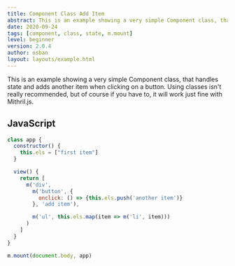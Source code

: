 ```yaml
---
title: Component Class Add Item
abstract: This is an example showing a very simple Component class, that handles state and ads items by cklicking a button.
date: 2020-09-24
tags: [component, class, state, m.mount]
level: beginner
version: 2.0.4
author: osban
layout: layouts/example.html
---
```


This is an example showing a very simple Component class, that handles state and adds another item when clicking on a button.
Using classes isn't really recommended, but of course if you have to, it will work just fine with Mithril.js.


## JavaScript

~~~js
class app {
  constructor() {
    this.els = ["first item"]
  }

  view() {
    return [
      m('div',
        m('button', {
          onclick: () => {this.els.push('another item')}
        }, 'add item'),

        m('ul', this.els.map(item => m('li', item)))
      )
    ]
  }
}

m.mount(document.body, app)
~~~

